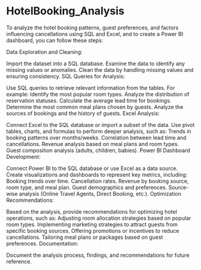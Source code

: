# HotelBooking_Analysis
To analyze the hotel booking patterns, guest preferences, and factors influencing cancellations using SQL and Excel, and to create a Power BI dashboard, you can follow these steps:

Data Exploration and Cleaning:

Import the dataset into a SQL database.
Examine the data to identify any missing values or anomalies.
Clean the data by handling missing values and ensuring consistency.
SQL Queries for Analysis:

Use SQL queries to retrieve relevant information from the tables. For example:
Identify the most popular room types.
Analyze the distribution of reservation statuses.
Calculate the average lead time for bookings.
Determine the most common meal plans chosen by guests.
Analyze the sources of bookings and the history of guests.
Excel Analysis:

Connect Excel to the SQL database or import a subset of the data.
Use pivot tables, charts, and formulas to perform deeper analysis, such as:
Trends in booking patterns over months/weeks.
Correlation between lead time and cancellations.
Revenue analysis based on meal plans and room types.
Guest composition analysis (adults, children, babies).
Power BI Dashboard Development:

Connect Power BI to the SQL database or use Excel as a data source.
Create visualizations and dashboards to represent key metrics, including:
Booking trends over time.
Cancellation rates.
Revenue by booking source, room type, and meal plan.
Guest demographics and preferences.
Source-wise analysis (Online Travel Agents, Direct Booking, etc.).
Optimization Recommendations:

Based on the analysis, provide recommendations for optimizing hotel operations, such as:
Adjusting room allocation strategies based on popular room types.
Implementing marketing strategies to attract guests from specific booking sources.
Offering promotions or incentives to reduce cancellations.
Tailoring meal plans or packages based on guest preferences.
Documentation:

Document the analysis process, findings, and recommendations for future reference.
